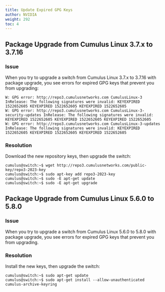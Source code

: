 ```yaml
---
title: Update Expired GPG Keys
author: NVIDIA
weight: 292
toc: 4
---
```

## Package Upgrade from Cumulus Linux 3.7.x to 3.7.16

### Issue

When you try to upgrade a switch from Cumulus Linux 3.7.x to 3.7.16 with package upgrade, you see errors for expired GPG keys that prevent you from upgrading:

```
W: GPG error: http://repo3.cumulusnetworks.com CumulusLinux-3 InRelease: The following signatures were invalid: KEYEXPIRED 1522652605 KEYEXPIRED 1522652605 KEYEXPIRED 1522652605
W: GPG error: http://repo3.cumulusnetworks.com CumulusLinux-3-security-updates InRelease: The following signatures were invalid: KEYEXPIRED 1522652605 KEYEXPIRED 1522652605 KEYEXPIRED 1522652605
W: GPG error: http://repo3.cumulusnetworks.com CumulusLinux-3-updates InRelease: The following signatures were invalid: KEYEXPIRED 1522652605 KEYEXPIRED 1522652605 KEYEXPIRED 1522652605
```

### Resolution

Download the new repository keys, then upgrade the switch:

```
cumulus@switch:~$ wget http://repo3.cumulusnetworks.com/public-key/repo3-2023-key
cumulus@switch:~$ sudo apt-key add repo3-2023-key
cumulus@switch:~$ sudo -E apt-get update
cumulus@switch:~$ sudo -E apt-get upgrade
```

## Package Upgrade from Cumulus Linux 5.6.0 to 5.8.0

### Issue

When you try to upgrade a switch from Cumulus Linux 5.6.0 to 5.8.0 with package upgrade, you see errors for expired GPG keys that prevent you from upgrading.

### Resolution

Install the new keys, then upgrade the switch:

```
cumulus@switch:~$ sudo apt-get update
cumulus@switch:~$ sudo apt-get install --allow-unauthenticated cumulus-archive-keyring
```

<!--You can resolve this issue in one of three ways.
### Option 1: Use the allow-unauthenticated Flag

1. Run `apt` update using the `--allow-unathenticated` flag:

       sudo apt-get update --allow-unauthenticated

1. Install the new `cumulus-archive-keyring` package:

       sudo apt-get install --allow-unauthenticated cumulus-archive-keyring

1. Proceed with the update/upgrade procedure via `apt`:

       sudo apt-get update && sudo apt-get upgrade

### Option 2: Download the Updated cumulus-archive-keyring Package

1. Download the updated `cumulus-archive-keyring` package:

       wget http://repo3.cumulusnetworks.com/repo/pool/cumulus/c/cumulus-archive-keyring/cumulus-archive-keyring_4-cl3u5_all.deb

1. Install the new package:

       sudo dpkg -i cumulus-archive-keyring_4-cl3u5_all.deb

1. Proceed with the update/upgrade procedure via `apt`:

       sudo apt-get update && sudo apt-get upgrade

### Option 3: Update the GPG Key on the Switch

Update the GPG key on the switch with the following procedure.

1. Download the new key:

       sudo apt-key adv --keyserver keys.gnupg.net --recv-keys A88BBC95

1. Update the packages on the switch:

       sudo apt-get update

If you still see the messages when running an update, do the following:

1. Remove the old key:

       sudo rm /etc/apt/trusted.gpg.d/cumulus-stage-keyring.gpg

1. Update the packages on the switch:

       sudo apt-get update

1. Upgrade the packages on the switch:

       sudo apt-get upgrade

1. If prompted to replace `/etc/pat/trusted.gpg.d/cumulus-stage-keyring.gpg` or `/etc/apt/trusted.gpg.d/cumulus-external-keyring.gpg`, press _Y_ to install the package maintainers version:

       Configuration file '/etc/apt/trusted.gpg.d/cumulus-external-keyring.gpg'
       ==> Modified (by you or by a script) since installation.
       ==> Package distributor has shipped an updated version.
       What would you like to do about it ? Your options are:
       Y or I : install the package maintainer's version
       N or O : keep your currently-installed version
       D : show the differences between the versions
       Z : start a shell to examine the situation
       The default action is to keep your current version.
       *** cumulus-external-keyring.gpg (Y/I/N/O/D/Z) [default=N] ? Y
       Installing new version of config file /etc/apt/trusted.gpg.d/cumulus-external-keyring.gpg ...

       Configuration file '/etc/apt/trusted.gpg.d/cumulus-stage-keyring.gpg'
       ==> Deleted (by you or by a script) since installation.
       ==> Package distributor has shipped an updated version.
       What would you like to do about it ? Your options are:
       Y or I : install the package maintainer's version
       N or O : keep your currently-installed version
       D : show the differences between the versions
       Z : start a shell to examine the situation
       The default action is to keep your current version.
       *** cumulus-stage-keyring.gpg (Y/I/N/O/D/Z) [default=N] ? Y
       Installing new version of config file /etc/apt/trusted.gpg.d/cumulus-stage-keyring.gpg ...
-->